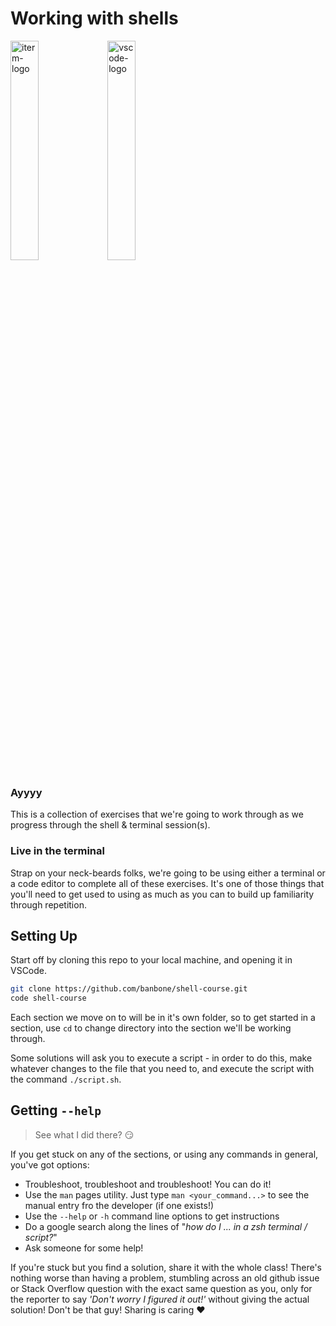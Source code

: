 # Working with shells

<img src="https://cdn.icon-icons.com/icons2/2667/PNG/512/iterm_terminal_icon_161274.png" alt="iterm-logo" display="inline-block" width="30%"/> <img src="https://cdn.icon-icons.com/icons2/2107/PNG/512/file_type_vscode_icon_130084.png" alt="vscode-logo" display="inline-block" width="30%"/>

### Ayyyy
This is a collection of exercises that we're going to work through as we progress through the shell & terminal session(s).

### Live in the terminal
Strap on your neck-beards folks, we're going to be using either a terminal or a code editor to complete all of these exercises. It's one of those things that you'll need to get used to using as much as you can to build up familiarity through repetition.

## Setting Up
Start off by cloning this repo to your local machine, and opening it in VSCode.
```sh
git clone https://github.com/banbone/shell-course.git
code shell-course
```
Each section we move on to will be in it's own folder, so to get started in a section, use `cd` to change directory into the section we'll be working through.

Some solutions will ask you to execute a script - in order to do this, make whatever changes to the file that you need to, and execute the script with the command `./script.sh`.

## Getting `--help`
  > See what I did there? 😏

If you get stuck on any of the sections, or using any commands in general, you've got options:
- Troubleshoot, troubleshoot and troubleshoot! You can do it!
- Use the `man` pages utility. Just type `man <your_command...>` to see the manual entry fro the developer (if one exists!)
- Use the `--help` or `-h` command line options to get instructions
- Do a google search along the lines of "_how do I ... in a zsh terminal / script?_"
- Ask someone for some help!

If you're stuck but you find a solution, share it with the whole class! There's nothing worse than having a problem, stumbling across an old github issue or Stack Overflow question with the exact same question as you, only for the reporter to say _'Don't worry I figured it out!'_ without giving the actual solution! Don't be that guy! Sharing is caring ♥️
